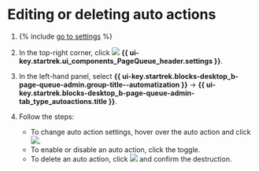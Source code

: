 # Editing or deleting auto actions

1. {% include [go to settings](../../_includes/tracker/transition-page.md) %}

1. In the top-right corner, click ![](../../_assets/tracker/svg/queue-settings.svg) **{{ ui-key.startrek.ui_components_PageQueue_header.settings }}**.

1. In the left-hand panel, select **{{ ui-key.startrek.blocks-desktop_b-page-queue-admin.group-title--automatization }}** → **{{ ui-key.startrek.blocks-desktop_b-page-queue-admin-tab_type_autoactions.title }}**.

1. Follow the steps:
   - To change auto action settings, hover over the auto action and click ![](../../_assets/tracker/icon-edit.png
      ).
   - To enable or disable an auto action, click the toggle.
   - To delete an auto action, click ![](../../_assets/tracker/icon-delete.png) and confirm the destruction.



